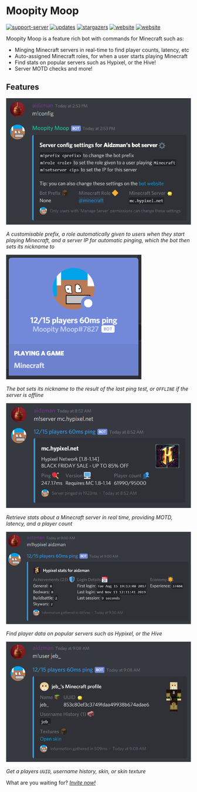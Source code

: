 Moopity Moop
============
[![support-server](https://img.shields.io/discord/496081601755611137?color=%233498DB&label=support%20server&style=flat-square)](https://discord.gg/AJj45Sj)
[![updates](https://img.shields.io/github/last-commit/aiden2480/moopity-moop?color=%233498DB&label=last%20update&style=flat-square)](https://github.com/aiden2480/moopity-moop)
[![stargazers](https://img.shields.io/github/stars/aiden2480/moopity-moop?color=%233498DB&label=stargazers&style=flat-square)](https://github.com/aiden2480/moopity-moop/stargazers)
[![website](https://img.shields.io/badge/website-click%20here-%233498DB?style=flat-square)](https://moopity-moop.chocolatejade42.repl.co)
[![website](https://img.shields.io/endpoint?url=https://moopity-moop.chocolatejade42.repl.co/api/shieldsio&style=flat-square)](https://moopity-moop.chocolatejade42.repl.co/invite)

Moopity Moop is a feature rich bot with commands for Minecraft such as:
 - Minging Minecraft servers in real-time to find player counts, latency, etc
 - Auto-assigned Minecraft roles, for when a user starts playing Minecraft
 - Find stats on popular servers such as Hypixel, or the Hive!
 - Server MOTD checks and more!
 
Features
--------
[![Invite now!](website/static/images/config.png)](https://moopity-moop.chocolatejade42.repl.co/invite)

*A customisable prefix, a role automatically given to users when they start playing Minecraft, and a server IP for automatic pinging, which the bot then sets its nickname to*

[![Invite now!](website/static/images/profile.png)](https://moopity-moop.chocolatejade42.repl.co/invite)

*The bot sets its nickname to the result of the last ping test, or `OFFLINE` if the server is offline*

[![Invite now!](website/static/images/servercmd.png)](https://moopity-moop.chocolatejade42.repl.co/invite)

*Retrieve stats about a Minecraft server in real time, providing MOTD, latency, and a player count*

[![Invite now!](website/static/images/hypixelcmd.png)](https://moopity-moop.chocolatejade42.repl.co/invite)

*Find player data on popular servers such as Hypixel, or the Hive*

[![Invite now!](website/static/images/usercmd.png)](https://moopity-moop.chocolatejade42.repl.co/invite)

*Get a players `UUID`, username history, skin, or skin texture*

What are you waiting for? *[Invite now!](https://moopity-moop.chocolatejade42.repl.co/invite)*

